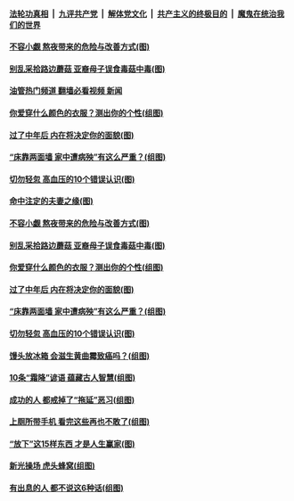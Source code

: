 ####  [法轮功真相](../../../../basic/blob/master/README.md?t=10270902) &nbsp;|&nbsp; [九评共产党](../../../../9ping.md/blob/master/README.md?t=10270902) &nbsp;|&nbsp; [解体党文化](../../../../jtdwh.md/blob/master/README.md?t=10270902)  &nbsp;|&nbsp; [共产主义的终极目的](../../../../gczydzjmd.md/blob/master/README.md?t=10270902) &nbsp;|&nbsp; [魔鬼在统治我们的世界](../../../../mgztzwmdsj.md/blob/master/README.md?t=10270902) 

#### [不容小觑 熬夜带来的危险与改善方式(图)](../pages/p8/1020140.md?t=10270902) 

#### [别乱采拾路边蘑菇 亚裔母子误食毒菇中毒(图)](../pages/p8/1020126.md?t=10270902) 

#### [油管热门频道 翻墙必看视频 新闻](http://209.250.226.216:81/youtube.html?10270902)

#### [你爱穿什么颜色的衣服？测出你的个性(组图)](../pages/p8/1020092.md?t=10270902) 

#### [过了中年后 内在将决定你的面貌(图)](../pages/p8/1019960.md?t=10270902) 

#### [“床靠两面墙 家中遭病殃”有这么严重？(组图)](../pages/p8/1018906.md?t=10270902) 

#### [切勿轻忽 高血压的10个错误认识(图)](../pages/p8/1019882.md?t=10270902) 

#### [命中注定的夫妻之缘(图)](../pages/p8/1020184.md?t=10270902) 

#### [不容小觑 熬夜带来的危险与改善方式(图)](../pages/p8/1020140.md?t=10270902) 


#### [别乱采拾路边蘑菇 亚裔母子误食毒菇中毒(图)](../pages/p8/1020126.md?t=10270902) 


#### [你爱穿什么颜色的衣服？测出你的个性(组图)](../pages/p8/1020092.md?t=10270902) 

#### [过了中年后 内在将决定你的面貌(图)](../pages/p8/1019960.md?t=10270902) 



#### [“床靠两面墙 家中遭病殃”有这么严重？(组图)](../pages/p8/1018906.md?t=10270902) 

#### [切勿轻忽 高血压的10个错误认识(图)](../pages/p8/1019882.md?t=10270902) 

#### [馒头放冰箱 会滋生黄曲霉致癌吗？(组图)](../pages/p8/1018680.md?t=10270902) 

#### [10条“霜降”谚语 蕴藏古人智慧(组图)](../pages/p8/1019860.md?t=10270902) 

#### [成功的人 都戒掉了“拖延”恶习(组图)](../pages/p8/1018683.md?t=10270902) 


#### [上厕所带手机 看完这些再也不敢了(组图)](../pages/p8/1018830.md?t=10270902) 

#### [“放下”这15样东西 才是人生赢家(图)](../pages/p8/1019783.md?t=10270902) 


#### [新光操场 虎头蜂窝(组图)](../pages/p8/1019700.md?t=10270902) 

#### [有出息的人 都不说这6种话(组图)](../pages/p8/1019245.md?t=10270902) 

<img src='http://gfw-breaker.win/goodnews/indexes/p8.md' width='0px' height='0px'/>
